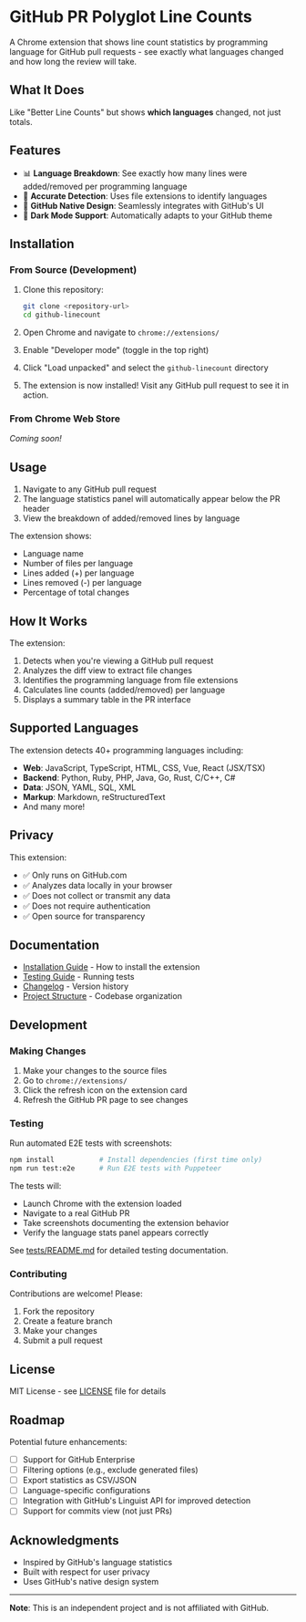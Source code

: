 # GitHub PR Polyglot Line Counts

A Chrome extension that shows line count statistics by programming language for GitHub pull requests - see exactly what languages changed and how long the review will take.

## What It Does

Like "Better Line Counts" but shows **which languages** changed, not just totals.

## Features

- 📊 **Language Breakdown**: See exactly how many lines were added/removed per programming language
- 🎯 **Accurate Detection**: Uses file extensions to identify languages
- 🎨 **GitHub Native Design**: Seamlessly integrates with GitHub's UI
- 🌙 **Dark Mode Support**: Automatically adapts to your GitHub theme

## Installation

### From Source (Development)

1. Clone this repository:
   ```bash
   git clone <repository-url>
   cd github-linecount
   ```

2. Open Chrome and navigate to `chrome://extensions/`

3. Enable "Developer mode" (toggle in the top right)

4. Click "Load unpacked" and select the `github-linecount` directory

5. The extension is now installed! Visit any GitHub pull request to see it in action.

### From Chrome Web Store

*Coming soon!*

## Usage

1. Navigate to any GitHub pull request
2. The language statistics panel will automatically appear below the PR header
3. View the breakdown of added/removed lines by language

The extension shows:
- Language name
- Number of files per language
- Lines added (+) per language
- Lines removed (-) per language
- Percentage of total changes

## How It Works

The extension:
1. Detects when you're viewing a GitHub pull request
2. Analyzes the diff view to extract file changes
3. Identifies the programming language from file extensions
4. Calculates line counts (added/removed) per language
5. Displays a summary table in the PR interface

## Supported Languages

The extension detects 40+ programming languages including:
- **Web**: JavaScript, TypeScript, HTML, CSS, Vue, React (JSX/TSX)
- **Backend**: Python, Ruby, PHP, Java, Go, Rust, C/C++, C#
- **Data**: JSON, YAML, SQL, XML
- **Markup**: Markdown, reStructuredText
- And many more!

## Privacy

This extension:
- ✅ Only runs on GitHub.com
- ✅ Analyzes data locally in your browser
- ✅ Does not collect or transmit any data
- ✅ Does not require authentication
- ✅ Open source for transparency

## Documentation

- [Installation Guide](docs/INSTALLATION.md) - How to install the extension
- [Testing Guide](docs/TESTING.md) - Running tests
- [Changelog](docs/CHANGELOG.md) - Version history
- [Project Structure](docs/PROJECT_STRUCTURE.md) - Codebase organization

## Development

### Making Changes

1. Make your changes to the source files
2. Go to `chrome://extensions/`
3. Click the refresh icon on the extension card
4. Refresh the GitHub PR page to see changes

### Testing

Run automated E2E tests with screenshots:

```bash
npm install           # Install dependencies (first time only)
npm run test:e2e      # Run E2E tests with Puppeteer
```

The tests will:
- Launch Chrome with the extension loaded
- Navigate to a real GitHub PR
- Take screenshots documenting the extension behavior
- Verify the language stats panel appears correctly

See [tests/README.md](tests/README.md) for detailed testing documentation.

### Contributing

Contributions are welcome! Please:
1. Fork the repository
2. Create a feature branch
3. Make your changes
4. Submit a pull request

## License

MIT License - see [LICENSE](LICENSE) file for details

## Roadmap

Potential future enhancements:
- [ ] Support for GitHub Enterprise
- [ ] Filtering options (e.g., exclude generated files)
- [ ] Export statistics as CSV/JSON
- [ ] Language-specific configurations
- [ ] Integration with GitHub's Linguist API for improved detection
- [ ] Support for commits view (not just PRs)

## Acknowledgments

- Inspired by GitHub's language statistics
- Built with respect for user privacy
- Uses GitHub's native design system

---

**Note**: This is an independent project and is not affiliated with GitHub.


